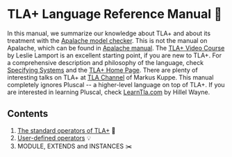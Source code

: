 # TLA+ Language Reference Manual :green_book:

In this manual, we summarize our knowledge about TLA+ and about its treatment
with the [Apalache model checker]. This is not the manual on Apalache, which
can be found in [Apalache manual]. The [TLA+ Video Course] by Leslie Lamport is
an excellent starting point, if you are new to TLA+. For a comprehensive
description and philosophy of the language, check [Specifying Systems] and the
[TLA+ Home Page]. There are plenty of interesting talks on TLA+ at [TLA
Channel] of Markus Kuppe. This manual completely ignores Pluscal -- a
higher-level language on top of TLA+.  If you are interested in learning
Pluscal, check [LearnTla.com] by Hillel Wayne.

## Contents

 1. [The standard operators of TLA+](./standard-operators.md) :electric_plug:
 1. [User-defined operators](./user-operators.md) :bulb:
 1. MODULE, EXTENDS and INSTANCES :scissors:

[Apalache model checker]: https://github.com/informalsystems/apalache
[Apalache manual]: https://github.com/informalsystems/apalache/blob/unstable/docs/src/manual.md
[TLC model checker]: http://lamport.azurewebsites.net/tla/tools.html
[Summary of TLA]: https://lamport.azurewebsites.net/tla/summary.pdf
[TLA+ Home Page]: http://lamport.azurewebsites.net/tla/tla.html
[Specifying Systems]: http://lamport.azurewebsites.net/tla/book.html?back-link=learning.html#book
[LearnTla.com]: https://learntla.com
[TLA Channel]: https://www.youtube.com/channel/UCLHtwjeqBxVSEhjV0clKblA/videos
[TLA+ Video Course]: http://lamport.azurewebsites.net/video/videos.html

